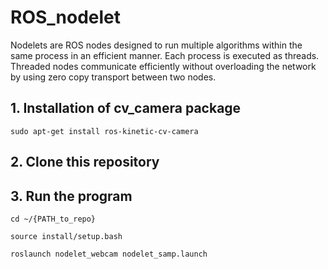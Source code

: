 # ROS_nodelet

Nodelets are ROS nodes designed to run multiple algorithms within the same process in an efficient manner. Each process is executed as threads. Threaded nodes communicate efficiently without overloading the network by using zero copy transport between two nodes.

## 1. Installation of cv_camera package

`sudo apt-get install ros-kinetic-cv-camera`

## 2. Clone this repository

## 3. Run the program

`cd ~/{PATH_to_repo}`

`source install/setup.bash`

`roslaunch nodelet_webcam nodelet_samp.launch`
